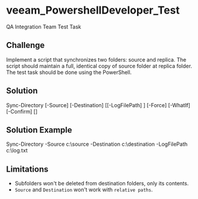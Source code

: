 # veeam_PowershellDeveloper_Test
QA Integration Team Test Task

## Challenge
Implement a script that synchronizes two folders: source and replica. 
The script should maintain a full, identical copy of source folder at replica folder. 
The test task should be done using the PowerShell.

## Solution
Sync-Directory [-Source] <String> [-Destination] <String> [[-LogFilePath] <String>] [-Force] [-WhatIf] [-Confirm] [<CommonParameters>]

## Solution Example
Sync-Directory -Source c:\source -Destination c:\destination -LogFilePath c:\log.txt

## Limitations
- Subfolders won't be deleted from destination folders, only its contents.
- `Source` and `Destination` won't work with `relative paths`.
